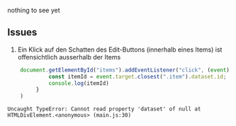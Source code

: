 nothing to see yet



## Issues
1. Ein Klick auf den Schatten des Edit-Buttons (innerhalb eines Items) ist offensichtlich ausserhalb der Items

```javascript
    document.getElementById("items").addEventListener("click", (event) => {
             const itemId = event.target.closest(".item").dataset.id;
             console.log(itemId)
         }
    )
```
`
Uncaught TypeError: Cannot read property 'dataset' of null
    at HTMLDivElement.<anonymous> (main.js:30)
`
